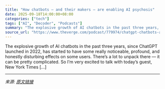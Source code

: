 ```yaml
---
title: "How chatbots — and their makers — are enabling AI psychosis"
date: 2025-09-18T14:00:00+08:00
categories: ["tech"]
tags: ["AI", "Decoder", "Podcasts"]
summary: "The explosive growth of AI chatbots in the past three years, since ChatGPT launched in 2022, has started to have some really noticeable, profound, and honestly disturbing effects on some users. There’"
source_url: "https://www.theverge.com/podcast/779974/chatgpt-chatbots-ai-psychosis-mental-health"
---
```


The explosive growth of AI chatbots in the past three years, since ChatGPT launched in 2022, has started to have some really noticeable, profound, and honestly disturbing effects on some users. There’s a lot to unpack there — it can be pretty complicated. So I’m very excited to talk with today’s guest, New York Times [&#8230;]

---

*来源: [原文链接](https://www.theverge.com/podcast/779974/chatgpt-chatbots-ai-psychosis-mental-health)*
